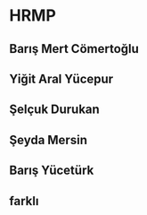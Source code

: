 # HRMP

## Barış Mert Cömertoğlu
## Yiğit Aral Yücepur
## Şelçuk Durukan
## Şeyda Mersin
## Barış Yücetürk
## farklı
